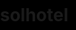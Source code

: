 # solhotel
<html lang="zh-Hant">
<head>
  <meta charset="UTF-8" />
  <meta name="viewport" content="width=device-width, initial-scale=1.0" />
  <title>飯店大廳輪播</title>
  <style>
    html, body { margin: 0; padding: 0; height: 100%; background: black; }
    .slideshow-container {
  display: flex;
  justify-content: center;
  align-items: center;
  width: 100vw;
  height: 100vh;
  overflow: hidden;
  background: black;
}
    .slides {
      display: none;
      width: 100%;
      height: 100%;
      object-fit: cover;
      background: black;
    }
  </style>
</head>
<body>

  <div class="slideshow-container">
    <img class="slides" src="Garden.jpg" alt="圖1">
    <img class="slides" src="bf.jpg" alt="圖2">
  </div>

  <script>
    let slideIndex = 0;
    const slides = document.getElementsByClassName("slides");

    function showSlides() {
      for (let i = 0; i < slides.length; i++) {
        slides[i].style.display = "none";
      }
      slideIndex++;
      if (slideIndex > slides.length) { slideIndex = 1; }
      slides[slideIndex - 1].style.display = "block";
      setTimeout(showSlides, 10000); // 每5秒切換
    }

    showSlides();
  </script>

</body>
</html>
